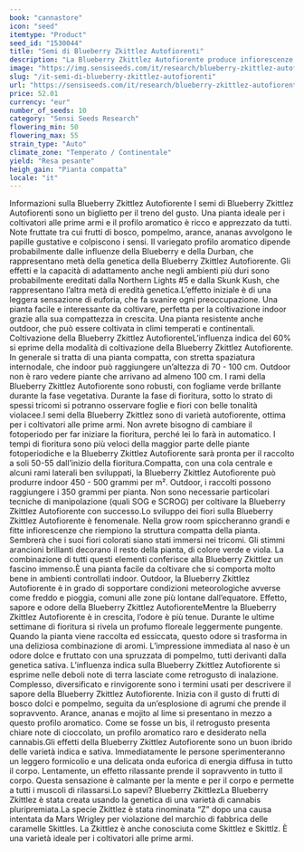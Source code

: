 ```yaml
---
book: "cannastore"
icon: "seed"
itemtype: "Product"
seed_id: "1530044"
title: "Semi di Blueberry Zkittlez Autofiorenti"
description: "La Blueberry Zkittlez Autofiorente produce infiorescenze fitte con un gusto fruttato. Questa pianta al 60% indica e 40% sativa è facile da coltivare."
image: "https://img.sensiseeds.com/it/research/blueberry-zkittlez-autofiorenti-image.png"
slug: "/it-semi-di-blueberry-zkittlez-autofiorenti"
url: "https://sensiseeds.com/it/research/blueberry-zkittlez-autofiorenti?a_aid=cannastore"
price: 52.01
currency: "eur"
number_of_seeds: 10
category: "Sensi Seeds Research"
flowering_min: 50
flowering_max: 55
strain_type: "Auto"
climate_zone: "Temperato / Continentale"
yield: "Resa pesante"
heigh_gain: "Pianta compatta"
locale: "it"
---
```

Informazioni sulla Blueberry Zkittlez Autofiorente I semi di Blueberry Zkittlez Autofiorenti sono un biglietto per il treno del gusto. Una pianta ideale per i coltivatori alle prime armi e il profilo aromatico è ricco e apprezzato da tutti. Note fruttate tra cui frutti di bosco, pompelmo, arance, ananas avvolgono le papille gustative e colpiscono i sensi. Il variegato profilo aromatico dipende probabilmente dalle influenze della Blueberry e della Durban, che rappresentano metà della genetica della Blueberry Zkittlez Autofiorente. Gli effetti e la capacità di adattamento anche negli ambienti più duri sono probabilmente ereditati dalla Northern Lights #5 e dalla Skunk Kush, che rappresentano l’altra metà di eredità genetica.L’effetto iniziale è di una leggera sensazione di euforia, che fa svanire ogni preoccupazione. Una pianta facile e interessante da coltivare, perfetta per la coltivazione indoor grazie alla sua compattezza in crescita. Una pianta resistente anche outdoor, che può essere coltivata in climi temperati e continentali. Coltivazione della Blueberry Zkittlez AutofiorenteL’influenza indica del 60% si eprime della modalità di coltivazione della Blueberry Zkittlez Autofiorente. In generale si tratta di una pianta compatta, con stretta spaziatura internodale, che indoor può raggiungere un’altezza di 70 - 100 cm. Outdoor non è raro vedere piante che arrivano ad almeno 100 cm. I rami della Blueberry Zkittlez Autofiorente sono robusti, con fogliame verde brillante durante la fase vegetativa. Durante la fase di fioritura, sotto lo strato di spessi tricomi si potranno osservare foglie e fiori con belle tonalità violacee.I semi della Blueberry Zkittlez sono di varietà autofiorente, ottima per i coltivatori alle prime armi. Non avrete bisogno di cambiare il fotoperiodo per far iniziare la fioritura, perché lei lo farà in automatico. I tempi di fioritura sono più veloci della maggior parte delle piante fotoperiodiche e la Blueberry Zkittlez Autofiorente sarà pronta per il raccolto a soli 50-55 dall’inizio della fioritura.Compatta, con una cola centrale e alcuni rami laterali ben sviluppati, la Blueberry Zkittlez Autofiorente può produrre indoor 450 - 500 grammi per m². Outdoor, i raccolti possono raggiungere i 350 grammi per pianta. Non sono necessarie particolari tecniche di manipolazione (quali SOG e SCROG) per coltivare la Blueberry Zkittlez Autofiorente con successo.Lo sviluppo dei fiori sulla Blueberry Zkittlez Autofiorente è fenomenale. Nella grow room spiccheranno grandi e fitte infiorescenze che riempiono la struttura compatta della pianta. Sembrerà che i suoi fiori colorati siano stati immersi nei tricomi. Gli stimmi arancioni brillanti decorano il resto della pianta, di colore verde e viola. La combinazione di tutti questi elementi conferisce alla Blueberry Zkittlez un fascino immenso.È una pianta facile da coltivare che si comporta molto bene in ambienti controllati indoor. Outdoor, la Blueberry Zkittlez Autofiorente è in grado di sopportare condizioni meteorologiche avverse come freddo e pioggia, comuni alle zone più lontane dall’equatore. Effetto, sapore e odore della Blueberry Zkittlez AutofiorenteMentre la Blueberry Zkittlez Autofiorente è in crescita, l’odore è più tenue. Durante le ultime settimane di fioritura si rivela un profumo floreale leggermente pungente. Quando la pianta viene raccolta ed essiccata, questo odore si trasforma in una deliziosa combinazione di aromi. L’impressione immediata al naso è un odore dolce e fruttato con una spruzzata di pompelmo, tutti derivanti dalla genetica sativa. L’influenza indica sulla Blueberry Zkittlez Autofiorente si esprime nelle deboli note di terra lasciate come retrogusto di inalazione. Complesso, diversificato e rinvigorente sono i termini usati per descrivere il sapore della Blueberry Zkittlez Autofiorente. Inizia con il gusto di frutti di bosco dolci e pompelmo, seguita da un’esplosione di agrumi che prende il sopravvento. Arance, ananas e mojito al lime si presentano in mezzo a questo profilo aromatico. Come se fosse un bis, il retrogusto presenta chiare note di cioccolato, un profilo aromatico raro e desiderato nella cannabis.Gli effetti della Blueberry Zkittlez Autofiorente sono un buon ibrido delle varietà indica e sativa. Immediatamente le persone sperimenteranno un leggero formicolio e una delicata onda euforica di energia diffusa in tutto il corpo. Lentamente, un effetto rilassante prende il sopravvento in tutto il corpo. Questa sensazione è calmante per la mente e per il corpo e permette a tutti i muscoli di rilassarsi.Lo sapevi? Blueberry ZkittlezLa Blueberry Zkittlez è stata creata usando la genetica di una varietà di cannabis pluripremiata.La specie Zkittlez è stata rinominata “Z” dopo una causa intentata da Mars Wrigley per violazione del marchio di fabbrica delle caramelle Skittles. La Zkittlez è anche conosciuta come Skittlez e Skittlz. È una varietà ideale per i coltivatori alle prime armi.
